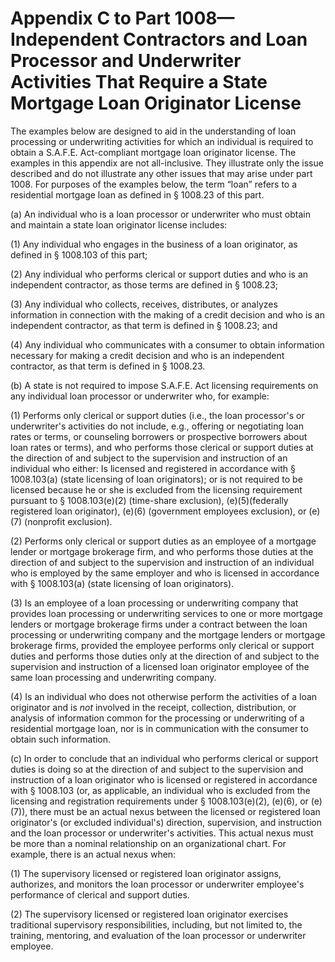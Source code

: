 # Appendix C to Part 1008—Independent Contractors and Loan Processor and Underwriter Activities That Require a State Mortgage Loan Originator License


The examples below are designed to aid in the understanding of loan processing or underwriting activities for which an individual is required to obtain a S.A.F.E. Act-compliant mortgage loan originator license. The examples in this appendix are not all-inclusive. They illustrate only the issue described and do not illustrate any other issues that may arise under part 1008. For purposes of the examples below, the term “loan” refers to a residential mortgage loan as defined in § 1008.23 of this part.


(a) An individual who is a loan processor or underwriter who must obtain and maintain a state loan originator license includes:


(1) Any individual who engages in the business of a loan originator, as defined in § 1008.103 of this part;


(2) Any individual who performs clerical or support duties and who is an independent contractor, as those terms are defined in § 1008.23;


(3) Any individual who collects, receives, distributes, or analyzes information in connection with the making of a credit decision and who is an independent contractor, as that term is defined in § 1008.23; and


(4) Any individual who communicates with a consumer to obtain information necessary for making a credit decision and who is an independent contractor, as that term is defined in § 1008.23.


(b) A state is not required to impose S.A.F.E. Act licensing requirements on any individual loan processor or underwriter who, for example:


(1) Performs only clerical or support duties (i.e., the loan processor's or underwriter's activities do not include, e.g., offering or negotiating loan rates or terms, or counseling borrowers or prospective borrowers about loan rates or terms), and who performs those clerical or support duties at the direction of and subject to the supervision and instruction of an individual who either: Is licensed and registered in accordance with § 1008.103(a) (state licensing of loan originators); or is not required to be licensed because he or she is excluded from the licensing requirement pursuant to § 1008.103(e)(2) (time-share exclusion), (e)(5)(federally registered loan originator), (e)(6) (government employees exclusion), or (e)(7) (nonprofit exclusion).


(2) Performs only clerical or support duties as an employee of a mortgage lender or mortgage brokerage firm, and who performs those duties at the direction of and subject to the supervision and instruction of an individual who is employed by the same employer and who is licensed in accordance with § 1008.103(a) (state licensing of loan originators).


(3) Is an employee of a loan processing or underwriting company that provides loan processing or underwriting services to one or more mortgage lenders or mortgage brokerage firms under a contract between the loan processing or underwriting company and the mortgage lenders or mortgage brokerage firms, provided the employee performs only clerical or support duties and performs those duties only at the direction of and subject to the supervision and instruction of a licensed loan originator employee of the same loan processing and underwriting company.


(4) Is an individual who does not otherwise perform the activities of a loan originator and is *not* involved in the receipt, collection, distribution, or analysis of information common for the processing or underwriting of a residential mortgage loan, nor is in communication with the consumer to obtain such information.


(c) In order to conclude that an individual who performs clerical or support duties is doing so at the direction of and subject to the supervision and instruction of a loan originator who is licensed or registered in accordance with § 1008.103 (or, as applicable, an individual who is excluded from the licensing and registration requirements under § 1008.103(e)(2), (e)(6), or (e)(7)), there must be an actual nexus between the licensed or registered loan originator's (or excluded individual's) direction, supervision, and instruction and the loan processor or underwriter's activities. This actual nexus must be more than a nominal relationship on an organizational chart. For example, there is an actual nexus when:


(1) The supervisory licensed or registered loan originator assigns, authorizes, and monitors the loan processor or underwriter employee's performance of clerical and support duties.


(2) The supervisory licensed or registered loan originator exercises traditional supervisory responsibilities, including, but not limited to, the training, mentoring, and evaluation of the loan processor or underwriter employee.




